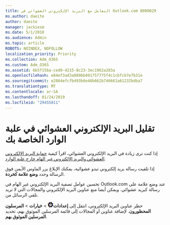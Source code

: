 ```yaml
---
title: التعامل مع البريد الإلكتروني العشوائي في Outlook.com 8000029
ms.author: daeite
author: daeite
manager: jackiesm
ms.date: 5/1/2018
ms.audience: Admin
ms.topic: article
ROBOTS: NOINDEX, NOFOLLOW
localization_priority: Priority
ms.collection: Adm_O365
ms.custom: Adm_O365
ms.assetid: 6b5f15ba-ced9-4215-8c23-3ec1962a283a
ms.openlocfilehash: e84ef3ad3a889bb491757775f4c1cbfcb7e7b31e
ms.sourcegitcommit: e2864efcfb493b6e46b662b746661a61232bdba7
ms.translationtype: MT
ms.contentlocale: ar-SA
ms.lasthandoff: 01/24/2019
ms.locfileid: "29455811"
---
```

# <a name="reduce-junk-email-in-your-inbox"></a>تقليل البريد الإلكتروني العشوائي في علبة الوارد الخاصة بك

إذا كنت ترى زيادة في البريد الإلكتروني العشوائي، اقرأ كيفية [حماية البريد الإلكتروني العشوائي والبريد الإلكتروني غير الهام خارج علبة الوارد](https://go.microsoft.com/fwlink/p/?linkid=873140).
  
إذا تلقيت رسالة بريد إلكتروني تبدو عشوائية، يمكنك الإبلاغ بزر الماوس الأيمن فوق الرسالة وحدد **وضع علامة كخردة**. 
  
تحسين عوامل تصفية البريد الإلكتروني غير الهام في Outlook.com عند وضع علامة على رسالة كبريد عشوائي. ويمكن أيضا منع عناوين البريد الإلكتروني والمجالات التي لا تريد تلقي الرسائل من.
  
حظر عناوين البريد الإلكتروني، انتقل إلى **إعدادات**![الإعدادات](media/f4b2e798-fff1-4a14-931f-5677a4543b58.png) \> **خيارات** \> **المرسلون المحظورون**. لإضافة عناوين أو المجالات إلى قائمة المرسلين الموثوق بهم، تحديد **المرسلين الموثوق بهم**. 
  

